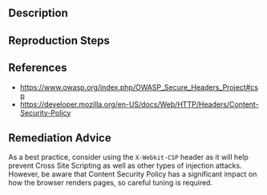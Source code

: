 ## Description


## Reproduction Steps


## References

- https://www.owasp.org/index.php/OWASP_Secure_Headers_Project#csp
- https://developer.mozilla.org/en-US/docs/Web/HTTP/Headers/Content-Security-Policy


## Remediation Advice

As a best practice, consider using the `X-Webkit-CSP` header as it will help prevent Cross Site Scripting as well as other types of injection attacks. However, be aware that Content Security Policy has a significant impact on how the browser renders pages, so careful tuning is required.
